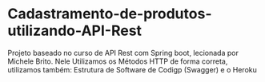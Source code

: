 # Cadastramento-de-produtos-utilizando-API-Rest
Projeto baseado no curso de API Rest com Spring boot, lecionada por Michele Brito. Nele Utilizamos os Métodos HTTP de forma correta, utilizamos também: Estrutura de Software de Codigp (Swagger) e o Heroku
